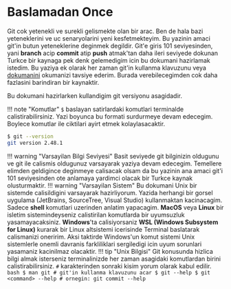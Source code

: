 # Baslamadan Once

Git cok yetenekli ve surekli gelismekte olan bir arac. Ben de hala bazi yeteneklerini ve uc senaryolarini yeni kesfetmekteyim. Bu yazinin amaci git'in butun yeteneklerine deginmek degildir. Git'e giris 101 seviyesinden, yani **branch** acip **commit** atip **push** atmak'tan daha ileri seviyede dokunan Turkce bir kaynaga pek denk gelemedigim icin bu dokumani hazirlamak istedim. Bu yaziya ek olarak her zaman git'in kullanma klavuzunu veya [dokumanini](https://git-scm.com/docs) okumanizi tavsiye ederim. Burada verebilecegimden cok daha fazlasini barindiran bir kaynaktir.

Bu dokumani hazirlarken kullandigim git versiyonu asagidadir.

!!! note "Komutlar"
    `$` baslayan satirlardaki komutlari terminalde calistirabilirsiniz. Yazi boyunca bu formati surdurmeye devam edecegim. Boylece komutlar ile ciktilari ayirt etmek kolaylasacaktir.

```bash
$ git --version
git version 2.48.1
```

!!! warning "Varsayilan Bilgi Seviyesi"
    Basit seviyede git bilginizin oldugunu ve git ile calismis oldugunuz varsayarak yaziya devam edecegim. Temellere elimden geldigince deginmeye calisacak olsam da bu yazinin ana amaci git'i 101 seviyesinden ote anlamaya yardimci olacak bir Turkce kaynak olusturmaktir.
!!! warning "Varsayilan Sistem"
    Bu dokumani Unix bir sistemde calisildigini varsayarak hazirliyorum. Yazida herhangi bir gorsel uygulama (JetBrains, SourceTree, Visual Studio) kullanmaktan kacinacagim. Sadece **shell** komutlari uzerinden anlatim yapacagim. **MacOS** veya **Linux** bir isletim sistemindeyseniz calistirilan komutlarda bir uyumsuzluk yasamayacaksiniz. **Windows**'ta calisiyorsaniz **WSL (Windows Subsystem for Linux)** kurarak bir Linux altsistemi icerisinde Terminal baslatarak calismanizi oneririm. Aksi taktirde Windows'un komut sistemi Unix sistemlerle onemli davranis farkliliklari sergiledigi icin uyum sorunlari yasamaniz kacinilmaz olacaktir.
!!! tip "Unix Bilgisi"
    Git konusunda hizlica bilgi almak isterseniz terminalinizde her zaman asagidaki komutlardan birini calistirabilirsiniz. `#` karakterinden sonraki kisim yorum olarak kabul edilir.
    ```bash
    $ man git # git'in kullanma klavuzunu acar
    $ git --help
    $ git <command> --help # ornegin: git commit --help
    ```
